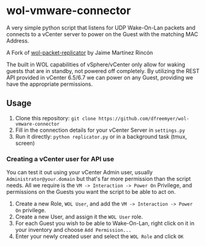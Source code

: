 # wol-vmware-connector
A very simple python script that listens for UDP Wake-On-Lan packets and connects to a vCenter server to power on the Guest with the matching MAC Address.

A Fork of [wol-packet-replicator](https://github.com/jaime29010/wol-packet-replicator/blob/master/settings.py#L7-L11) by Jaime Martínez Rincón 

The built in WOL capabilities of vSphere/vCenter only allow for waking guests that are in standby, not powered off completely. By utilizing the REST API provided in vCenter 6.5/6.7 we can power on any Guest, providing we have the appropriate permissions.

## Usage
1. Clone this repository: `git clone https://github.com/dfreemyer/wol-vmware-connector`
2. Fill in the connection details for your vCenter Server in `settings.py`
3. Run it directly: `python replicator.py` or in a background task (tmux, screen)

### Creating a vCenter user for API use
You can test it out using your vCenter Admin user, usually `Administrator@your.domain` but that's far more permission than the script needs.
All we require is the `VM -> Interaction -> Power On` Privilege, and permissions on the Guests you want the script to be able to act on.

1. Create a new Role, `WOL User`, and add the `VM -> Interaction -> Power On` privilege.
2. Create a new User, and assign it the `WOL User` role.
3. For each Guest you wish to be able to Wake-On-Lan, right click on it in your inventory and choose `Add Permission...`
4. Enter your newly created user and select the `WOL Role` and click `OK`
